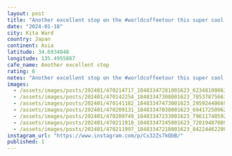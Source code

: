 ```yaml
---
layout: post
title: "Another excellent stop on the #worldcoffeetour this super cool spot boasts freshly roasted beans and wine by the glass, and delicious donuts."
date: "2024-01-18"
city: Kita Ward
country: Japan
continent: Asia
latitude: 34.6934048
longitude: 135.4955867
cafe_name: Another excellent stop
rating: 6
notes: "Another excellent stop on the #worldcoffeetour this super cool spot boasts freshly roasted beans and wine by the glass, and delicious donuts."
images:
  - /assets/images/posts/202401/470214717_18483347281001623_623481080638328196_n_18292888390198309.jpg
  - /assets/images/posts/202401/470142254_18483347308001623_7853787566305168553_n_17982010181474626.jpg
  - /assets/images/posts/202401/470141182_18483347473001623_2959244066901995541_n_18012015554499177.jpg
  - /assets/images/posts/202401/470209131_18483347038001623_6941725096244837457_n_17875533966019317.jpg
  - /assets/images/posts/202401/470209749_18483347233001623_7961174059230314155_n_18003203384109215.jpg
  - /assets/images/posts/202401/470211918_18483347245001623_720194870898508372_n_18018833216000985.jpg
  - /assets/images/posts/202401/470211997_18483347218001623_8422446220099321457_n_18032168089764384.jpg
instagram_url: "https://www.instagram.com/p/Cx32Zs7kQbB/"
published: 1
---
```

